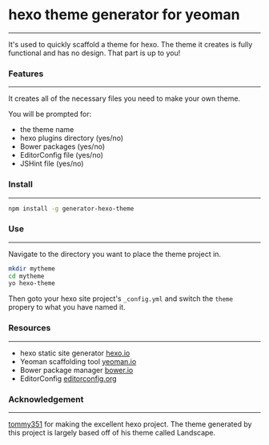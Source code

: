 
# hexo theme generator for yeoman
---
It's used to quickly scaffold a theme for hexo. The theme it creates is fully functional and has no design. That part is up to you!

### Features
---
It creates all of the necessary files you need to make your own theme.

You will be prompted for:
* the theme name
* hexo plugins directory (yes/no)
* Bower packages (yes/no)
* EditorConfig file (yes/no)
* JSHint file (yes/no)

### Install
---
```sh
npm install -g generator-hexo-theme
```

### Use
---
Navigate to the directory you want to place the theme project in.
```sh
mkdir mytheme
cd mytheme
yo hexo-theme
```
Then goto your hexo site project's `_config.yml` and switch the `theme` propery to what you have named it.

### Resources
---
* hexo static site generator [hexo.io](http://hexo.io)
* Yeoman scaffolding tool [yeoman.io](http://yeoman.io)
* Bower package manager [bower.io](http://bower.io)
* EditorConfig [editorconfig.org](http://editorconfig.org)

### Acknowledgement
---
[tommy351](https://github.com/tommy351) for making the excellent hexo project. The theme generated by this project is largely based off of his theme called Landscape.
